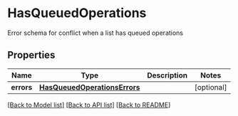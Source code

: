# HasQueuedOperations

Error schema for conflict when a list has queued operations
## Properties
Name | Type | Description | Notes
------------ | ------------- | ------------- | -------------
**errors** | [**HasQueuedOperationsErrors**](HasQueuedOperationsErrors.md) |  | [optional] 

[[Back to Model list]](../README.md#documentation-for-models) [[Back to API list]](../README.md#documentation-for-api-endpoints) [[Back to README]](../README.md)


